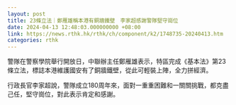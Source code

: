 ```yaml
---
layout: post
title: 23條立法｜鄭雁雄稱本港有銅牆鐵壁　李家超感謝警隊堅守崗位
date: 2024-04-13 12:48:03.000000000 +08:00
link: https://news.rthk.hk/rthk/ch/component/k2/1748735-20240413.htm
categories: rthk
---
```


警隊在警察學院舉行開放日，中聯辦主任鄭雁雄表示，特區完成《基本法》第23條立法，標誌本港維護國安有了銅牆鐵壁，從此可輕裝上陣，全力拼經濟。

行政長官李家超說，警隊成立180周年來，面對一重重困難和一關關挑戰，都克盡己任，堅守崗位，對此表示肯定和感謝。
